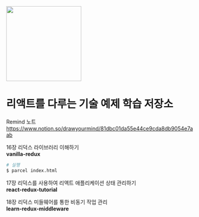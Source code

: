<!-- ![image](https://image.yes24.com/momo/TopCate2535/MidCate006/253457270.jpg =100) -->


<img src="https://image.yes24.com/momo/TopCate2535/MidCate006/253457270.jpg" width="200">

# 리액트를 다루는 기술 예제 학습 저장소


Remind 노트  
https://www.notion.so/drawyourmind/81dbc01da55e44ce9cda8db9054e7aab

16장 리덕스 라이브러리 이해하기  
**vanilla-redux**

```bash
# 실행
$ parcel index.html
```

17장 리덕스를 사용하여 리액트 애플리케이션 상태 관리하기  
**react-redux-tutorial**

18장 리덕스 미들웨어를 통한 비동기 작업 관리  
**learn-redux-middleware**

